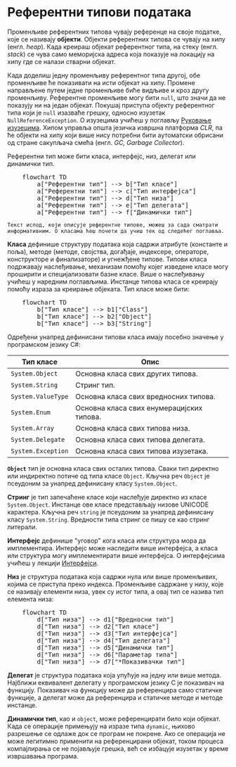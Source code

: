 # Референтни типови података

Променљиве референтних типова чувају референце на своје податке, које се
називају **објекти**. Објекти референтних типова се чувају на хипу (енгл.
*heap*). Када креираш објекат референтног типа, на стеку (енгл. *stack*) се
чува само меморијска адреса која показује на локацију на хипу где се налази
стварни објекат.

Када доделиш једну променљиву референтног типа другој, обе променљиве ће
показивати на исти објекат на хипу. Промене направљене путем једне променљиве
биће видљиве и кроз другу променљиву. Референтне променљиве могу бити `null`,
што значи да не показују ни на један објекат. Покушај приступа објекту
референтног типа који је `null` изазваће грешку, односно изузетак
`NullReferenceException`. О изузецима учићеш у поглављу
[Руковање изузецима](../4_rukovanje_izuzecima/index.md). Хипом управља општа
језичка извршна платформа *CLR*, па ће објекти на хипу који више нису потребни
бити аутоматски обрисани од стране сакупљача смећа (енгл.
*GC, Garbage Collector*).

Референтни тип може бити класа, интерфејс, низ, делегат или динамички тип.

<pre class="mermaid">
    flowchart TD
        a["Референтни тип"] --> b["Тип класе"]
        a["Референтни тип"] --> c["Тип интерфејса"]
        a["Референтни тип"] --> d["Тип низа"]
        a["Референтни тип"] --> e["Тип делегата"]
        a["Референтни тип"] --> f["Динамички тип"]
</pre>
<script type="module">
    import mermaid from 'https://cdn.jsdelivr.net/npm/mermaid@10/dist/mermaid.esm.min.mjs';
    mermaid.initialize({ startOnLoad: true });
</script>

```{infonote}
Текст испод, који описује референтне типове, можеш за сада сматрати
информативним. О класама ћеш почети да учиш тек од следећег поглавља.
```

**Класа** дефинише структуру података која садржи атрибуте (константе и поља),
методе (методе, својства, догађаје, индексере, операторе, конструкторе и
финализаторе) и угнежђене типове. Типови класа подржавају наслеђивање,
механизам помоћу којег изведене класе могу проширити и специјализовати
базне класе. Више о наслеђивању учићеш у наредним поглављима. Инстанце типова
класа се креирају помоћу израза за креирање објеката. Тип класе може бити:

<pre class="mermaid">
    flowchart TD
        b["Тип класе"] --> b1["Class"]
        b["Тип класе"] --> b2["Object"]
        b["Тип класе"] --> b3["String"]
</pre>

Одређени унапред дефинисани типови класа имају посебно значење у програмском
језику C#:

| Тип класе          | Опис                                      |
|--------------------|-------------------------------------------|
| `System.Object`    | Основна класа свих других типова.         |
| `System.String`    | Стринг тип.                               |
| `System.ValueType` | Основна класа свих вредносних типова.     |
| `System.Enum`      | Основна класа свих енумерацијских типова. |
| `System.Array`     | Основна класа свих типова низа.           |
| `System.Delegate`  | Основна класа свих типова делегата.       |
| `System.Exception` | Основна класа свих типова изузетака.      |

**`Object`** тип је основна класа свих осталих типова. Сваки тип директно или
индиректно потиче од типа класе `Object`. Кључна реч `Object` је псеудоним за
унапред дефинисану класу `System.Object`.

**Стринг** је тип запечаћене класе који наслеђује директно из класе
`System.Object`. Инстанце ове класе представљају низове UNICODE карактера.
Кључна реч `string` је псеудоним за унапред дефинисану класу `System.String`.
Вредности типа стринг се пишу се као стринг литерали.

**Интерфејс** дефинише "уговор" кога класа или структура мора да имплементира.
Интерфејс може наследити више интерфејса, а класа или структура могу
имплементирати више интерфејса. О интерфејсима учићеш у лекцији
[Интерфејси](../5_izvedene_klase/80_interfejsi.md).

**Низ** је структура података која садржи нула или више променљивих, којима се
приступа преко индекса. Променљиве садржане у низу, које се називају елементи
низа, увек су истог типа, а овај тип се назива тип елемента низа:

<pre class="mermaid">
    flowchart TD
        d["Тип низа"] --> d1["Вредносни тип"]
        d["Тип низа"] --> d2["Тип класе"]
        d["Тип низа"] --> d3["Тип интерфејса"]
        d["Тип низа"] --> d4["Тип делегата"]
        d["Тип низа"] --> d5["Динамички тип"]
        d["Тип низа"] --> d6["Параметар типа"]
        d["Тип низа"] --> d7["*Показивачки тип"]
</pre>

**Делегат** је структура података која упућује на једну или више метода.
Најближи еквивалент делегату у програмском језику C је показивач на функцију.
Показивач на функцију може да референцира само статичке функције, а делегат
може да референцира и статичке методе и методе инстанце.

**Динамички тип**, као и `object`, може референцирати било који објекат. Када
се операције примењују на изразе типа `dynamic`, њихово разрешење се одлаже док
се програм не покрене. Ако се операција не може легитимно применити на
референцирани објекат, током процеса компајлирања се не појављује грешка, већ
се избацује изузетак у време извршавања програма.
